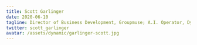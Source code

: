 ```yaml
---
title: Scott Garlinger
date: 2020-06-10
tagline: Director of Business Development, Groupmuse; A.I. Operator, Dynasty
twitter: scott_garlinger
avatar: /assets/dynamic/garlinger-scott.jpg
---
```

